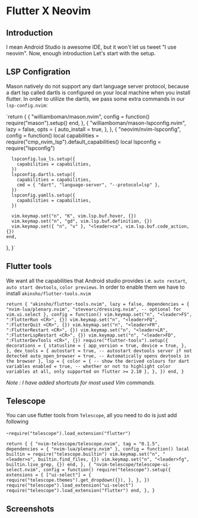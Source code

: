 # Flutter X Neovim

## Introduction 
I mean Android Studio is awesome IDE, but it won't let us tweet "I use neovim". Now, enough introduction Let's start with the setup.

## LSP Configration
Mason natively do not support any dart language server protocol, because a dart lsp called dartls is configured on your local machine when you install flutter. In order to utilize the dartls, we pass some extra commands in our `lsp-config.nvim`:

`return {
  {
    "williamboman/mason.nvim",
    config = function()
      require("mason").setup()
    end,
  },
  {
    "williamboman/mason-lspconfig.nvim",
    lazy = false,
    opts = {
      auto_install = true,
    },
  },
  {
    "neovim/nvim-lspconfig",
    config = function()
      local capabilities = require("cmp_nvim_lsp").default_capabilities()
      local lspconfig = require("lspconfig")
      
      lspconfig.lua_ls.setup({
        capabilities = capabilities,
      })
      lspconfig.dartls.setup({
        capabilities = capabilities,
        cmd = { "dart", "language-server", "--protocol=lsp" },
      })
      lspconfig.yamlls.setup({
        capabilities = capabilities,
      })
      
      vim.keymap.set("n", "K", vim.lsp.buf.hover, {})
      vim.keymap.set("n", "gd", vim.lsp.buf.definition, {})
      vim.keymap.set({ "n", "v" }, "<leader>ca", vim.lsp.buf.code_action, {})
    end,
  },
}`

## Flutter tools
We want all the capabilities that Android studio provides i.e. `auto restart`, `auto start devtools`, `color previews`. In order to enable them we have to install `akinsho/flutter-tools.nvim`

`return {
	"akinsho/flutter-tools.nvim",
	lazy = false,
	dependencies = {
		"nvim-lua/plenary.nvim",
		"stevearc/dressing.nvim", -- optional for vim.ui.select
	},
	config = function()
		vim.keymap.set("n", "<leader>FS", ":FlutterRun <CR>", {})
		vim.keymap.set("n", "<leader>FQ", ":FlutterQuit <CR>", {})
		vim.keymap.set("n", "<leader>FR", ":FlutterRestart <CR>", {})
		vim.keymap.set("n", "<leader>LR", ":FlutterLspRestart <CR>", {})
		vim.keymap.set("n", "<leader>FD", ":FlutterDevTools <CR>", {})
		require("flutter-tools").setup({
			decorations = {
				statusline = {
					app_version = true,
					device = true,
				},
			},
			dev_tools = {
				autostart = true, -- autostart devtools server if not detected
				auto_open_browser = true, -- Automatically opens devtools in the browser
			},
			lsp = {
				color = { -- show the derived colours for dart variables
					enabled = true, -- whether or not to highlight color variables at all, only supported on flutter >= 2.10
				},
			},
		})
	end,
}`

*Note : I have added shortcuts for most used Vim commands.*

## Telescope 
You can use flutter tools from `Telescope`, all you need to do is just add following 

-`require("telescope").load_extension("flutter")`

`return {
  {
    "nvim-telescope/telescope.nvim",
    tag = "0.1.5",
    dependencies = { "nvim-lua/plenary.nvim" },
    config = function()
      local builtin = require("telescope.builtin")
      vim.keymap.set("n", "<leader>o", builtin.find_files, {})
      vim.keymap.set("n", "<leader>fg", builtin.live_grep, {})
    end,
  },
  {
    "nvim-telescope/telescope-ui-select.nvim",
    config = function()
      require("telescope").setup({
        extensions = {
          ["ui-select"] = {
            require("telescope.themes").get_dropdown({}),
          },
        },
      })
      require("telescope").load_extension("ui-select")
      require("telescope").load_extension("flutter")
    end,
  },
}`

## Screenshots


